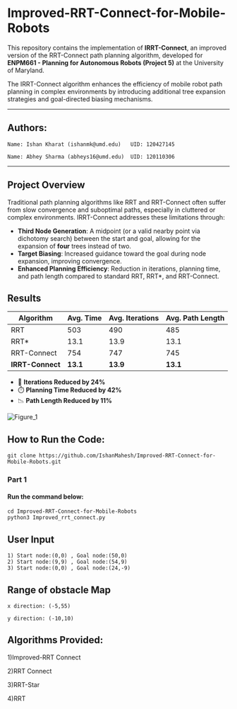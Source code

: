 # Improved-RRT-Connect-for-Mobile-Robots

This repository contains the implementation of **IRRT-Connect**, an improved version of the RRT-Connect path planning algorithm, developed for **ENPM661 - Planning for Autonomous Robots (Project 5)** at the University of Maryland.

The IRRT-Connect algorithm enhances the efficiency of mobile robot path planning in complex environments by introducing additional tree expansion strategies and goal-directed biasing mechanisms.

---

## Authors:

    Name: Ishan Kharat (ishanmk@umd.edu)   UID: 120427145

    Name: Abhey Sharma (abheys16@umd.edu)  UID: 120110306

---

## Project Overview

Traditional path planning algorithms like RRT and RRT-Connect often suffer from slow convergence and suboptimal paths, especially in cluttered or complex environments. IRRT-Connect addresses these limitations through:

- **Third Node Generation**: A midpoint (or a valid nearby point via dichotomy search) between the start and goal, allowing for the expansion of **four** trees instead of two.
- **Target Biasing**: Increased guidance toward the goal during node expansion, improving convergence.
- **Enhanced Planning Efficiency**: Reduction in iterations, planning time, and path length compared to standard RRT, RRT*, and RRT-Connect.

## Results

| Algorithm     | Avg. Time | Avg. Iterations | Avg. Path Length |
|---------------|-----------|-----------------|------------------|
| RRT           | 503       | 490             | 485              |
| RRT*          | 13.1      | 13.9            | 13.1             |
| RRT-Connect   | 754       | 747             | 745              |
| **IRRT-Connect** | **13.1**  | **13.9**          | **13.1**            |

- 🔄 **Iterations Reduced by 24%**
- ⏱️ **Planning Time Reduced by 42%**
- 📉 **Path Length Reduced by 11%**


![Figure_1](https://github.com/user-attachments/assets/caeb47f7-ea77-4711-bb1e-e00baff82a1b)

## How to Run the Code:

    git clone https://github.com/IshanMahesh/Improved-RRT-Connect-for-Mobile-Robots.git

### Part 1

#### Run the command below:

    cd Improved-RRT-Connect-for-Mobile-Robots
    python3 Improved_rrt_connect.py


## User Input
    1) Start node:(0,0) , Goal node:(50,0)
    2) Start node:(9,9) , Goal node:(54,9)
    3) Start node:(0,0) , Goal node:(24,-9)

## Range of obstacle Map
    x direction: (-5,55)

    y direction: (-10,10)

## Algorithms Provided:
1)Improved-RRT Connect


2)RRT Connect


3)RRT-Star


4)RRT



